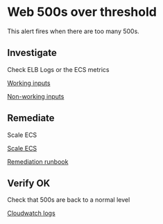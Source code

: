 # Web 500s over threshold
This alert fires when there are too many 500s.
 
## Investigate

Check ELB Logs or the ECS metrics

[Working inputs](https://console.demo.transposit.com/mc/transposit/actions/action1)

[Non-working inputs](https://console.demo.transposit.com/mc/transposit/actions/elb_logs)

## Remediate
Scale ECS

[Scale ECS](https://console.demo.transposit.com/mc/transposit/actions/scale_ecs)

[Remediation runbook](https://console.demo.transposit.com/mc/transposit/runbooks/remediation_runbook)

## Verify OK
Check that 500s are back to a normal level

[Cloudwatch logs](https://console.demo.transposit.com/mc/transposit/actions/cloudwatch_logs)